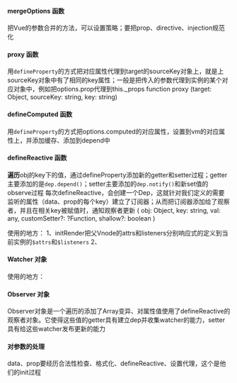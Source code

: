 #### mergeOptions 函数

把Vue的参数合并的方法，可以设置策略；要把prop、directive、injection规范化

#### proxy 函数

用`defineProperty`的方式把对应属性代理到target的sourceKey对象上，就是上sourceKey对象中有了相同的key属性；一般是把传入的参数代理到实例的某个对应对象中，例如把options.prop代理到this._props
    function proxy (target: Object, sourceKey: string, key: string)

#### defineComputed 函数

用`defineProperty`的方式把options.computed的对应属性，设置到vm的对应属性上，并添加缓存、添加到depend中

#### defineReactive 函数

**遍历**obj的key下的值，通过defineProperty添加新的getter和setter过程；getter主要添加的是`dep.depend()`；setter主要添加的`dep.notify()`和新set值的observe过程
每次defineReactive，会创建一个Dep，这就针对我们定义的需要监听的属性（data、prop的每个key）建立了订阅器；从而把订阅器添加给了观察者，并且在相关key被赋值时，通知观察者更新
(
  obj: Object,
  key: string,
  val: any,
  customSetter?: ?Function,
  shallow?: boolean
)

使用的地方：
1、initRender把父Vnode的attrs和listeners分别响应式的定义到当前实例的`$attrs`和`$listeners`
2、

#### Watcher 对象

使用的地方：

#### Observer 对象

Observer对象是一个遍历的添加了Array变异、对属性值使用了defineReactive的观察者对象。它使得这些值的getter具有建立dep并收集watcher的能力，setter具有给这些watcher发布更新的能力


#### 对参数的处理

data、prop要经历合法性检查、格式化、defineReactive、设置代理，这个是他们的init过程